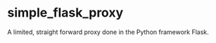 simple_flask_proxy
==================

A limited, straight forward proxy done in the Python framework Flask.
